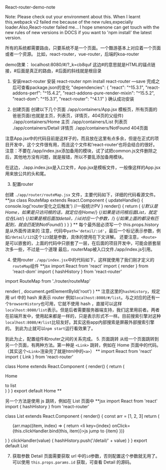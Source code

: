 React-router-demo-note

Note:
Please check out your environment about this. When I learnt this,webpack v2 failed me because of the new rules,expecially loader.Also,React-router failed me...
I hope smenone can get touch with the new rules of new versions in DOCS if you want to 'npm install' the latest version.


所有的系统都需要路由，只要系统不是一个页面。一个酷游基本上对应着一个页面或者一个资源。
比如，react-router，vue-router，后端的koa-router

demo效果：
localhost:8080/#/?_k=cb8quf
这边#的意思就是HTML的锚点链接，#后面是真正的路由，#后面的斜线就是根目录
1. 安装react-router
安装 react-router 
npm install react-router —save
完成之后可查看package.json的变化
"dependencies": {
    "react": "^15.3.1",
    "react-addons-perf": "^15.4.2",
    "react-addons-pure-render-mixin": "^15.5.2",
    "react-dom": "^15.3.1",
    "react-router": "^4.1.1"
  }
确认成功安装

2. 创建页面
创建以下几个页面
./app/containers/App.jsx  模板页，所有页面的爸爸页面(也就是主页，列表页，详情页，404页的父组件)
./app/containers/Home   主页
./app/containers/List    列表页
./app/containers/Detail    详情页
./app/containers/NotFound   404页面

注意App.jsx中的代码目前是这样子的，而且放在这里有点多余，但是在正式的项目开发中，这个文件很有用，而且这个文件和’react-router‘也将会结合的很好。
注意：不要在./app/index.jsx添加备用的模块，试了试把common.js文件删除之后，其他地方没有问题，就是报错，所以不要乱添加备用模块。

在这边，./app.index.jsx是入口文件，App.jsx是模板文件，一般像这样的App.jsx用来放公共的头和尾。

3. 配置router

创建 `./app/router/routeMap.jsx` 文件，主要代码如下，详细的代码看源文件。
**jsx
class RouteMap extends React.Component {
    updateHandle() {
    console.log('router变化之后触发')
    //一般统计PV
    }
    render() {
        return (
            <Router history={this.props.history} onUpdate={this.updateHandle.bind(this)}>
                <Route path='/' component={App}>
                    <IndexRoute component={Home}/>
                {/*默认是Home，如果是只访问根的话，就定位在Home*/}
                    <Route path='list' component={List}/>
                {/*如果是访问根后面List，就定位在List*/}
                    <Route path='detail/:id' component={Detail}/>
                {/*如果是根后面加detail，/:id对应一个参数，*/}
                    <Route path='*' component={NotFound}/>
                {/*如果上面的都没有匹配到，就会匹配到NotFound*/}
                </Route>
            </Router>
        )
    }
}
**
每个<Route/>最外层必须写一个<Router></Router>
this.props.history是从外面传进来的
注意，代码中`path='detail/:id'`，最后一个标记表示参数，例如`/detail/123`这个`123`就是参数，具体的使用在下文详解。
还要注意，`<Route>`是可以嵌套的，上面的代码中只嵌套了一层，在后面的项目开发中，可能会嵌套层次多一些，不过是一个道理
最后，routerMap被入口文件./app/index.js引用。

4. 使用router
`./app/index.jsx`中的代码如下，这样就使用了我们刚才定义的`routeMap`组件
**jsx
import React from 'react'
import { render } from 'react-dom'
import { hashHistory } from 'react-router'

import RouteMap from './router/routeMap'

render(
    <RouteMap history={hashHistory}/>,
    document.getElementById('root')
)
**
注意这里的`hashHistory`，规定用 url 中的 hash 来表示 router 例如`localhost:8080/#/list`。与之对应的还有一个`browserHistory`也可用，它就不使用 hash ，直接可以这样`localhost:8080/list`表示。但是后者需要服务器端支持，我们这里用前者。两者在前端开发中，使用起来都是一样的，只是表示形式不一样。目前搜索引擎对这种`localhost:8080/#/list`比较友好。其实这些app内部搜索是屏蔽外部搜索引擎的。
到此为止就可以`npm start`运行看效果了。

到此为止，配置组件和router之间的关系完成。
5. 页面跳转
从给一个页面跳转到另一个页面，有两种方法。第一种是 `<Link>` 跳转，例如在 Home 页面中的代码。（其实这个`<Link>`渲染完了就是html中的`<a>`）
**
import React from 'react'
import { Link } from 'react-router'

class Home extends React.Component {
    render() {
        return (
            <div>
                <p>Home</p>
                <Link to="/list">to list</Link>
            </div>
        )
    }
}
export default Home
**

另一个方法是使用 js 跳转，例如在 List 页面中
**jsx
import React from 'react'
import { hashHistory } from 'react-router'

class List extends React.Component {
    render() {
        const arr = [1, 2, 3]
        return (
            <ul>
                {arr.map((item, index) => {
                    return <li key={index} onClick={this.clickHandler.bind(this, item)}>js jump to {item}</li>
                })}
            </ul>
        )
    }
    clickHandler(value) {
        hashHistory.push('/detail/' + value)
    }
}
export default List

7. 获取参数
Detail 页面需要获取 url 中的`id`参数，否则配置这个参数就无用了。可以使用 `this.props.params.id` 获取，可查看 Detail 的源码。
